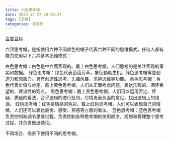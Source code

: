 ```yaml
---
title: 六色思考帽
date: 2023-12-27 20:50:27
tags: [思维]
categories: 软素质
---
```


[百度百科](https://baike.baidu.com/item/%E5%85%AD%E9%A1%B6%E6%80%9D%E8%80%83%E5%B8%BD)

六顶思考帽，是指使用六种不同颜色的帽子代表六种不同的思维模式。任何人都有能力使用以下六种基本思维模式：

白色思考帽：白色是中立而客观的。戴上白色思考帽，人们思考的是关注客观的事实和数据。
绿色思考帽：绿色代表茵茵芳草，象征勃勃生机。绿色思考帽寓意创造力和想象力。具有创造性思考、头脑风暴、求异思维等功能。
黄色思考帽：黄色代表价值与肯定。戴上黄色思考帽，人们从正面考虑问题，表达乐观的、满怀希望的、建设性的观点。
黑色思考帽：戴上黑色思考帽，人们可以运用否定、怀疑、质疑的看法，合乎逻辑的进行批判，尽情发表负面的意见，找出逻辑上的错误。
红色思考帽：红色是情感的色彩。戴上红色思考帽，人们可以表现自己的情绪，人们还可以表达直觉、感受、预感等方面的看法。
蓝色思考帽：蓝色思考帽负责控制和调节思维过程。负责控制各种思考帽的使用顺序，规划和管理整个思考过程，并负责做出结论。

不同场合、场景下使用不同的思考帽。
